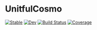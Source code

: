 # UnitfulCosmo

[![Stable](https://img.shields.io/badge/docs-stable-blue.svg)](https://xzackli.github.io/UnitfulCosmo.jl/stable)
[![Dev](https://img.shields.io/badge/docs-dev-blue.svg)](https://xzackli.github.io/UnitfulCosmo.jl/dev)
[![Build Status](https://github.com/xzackli/UnitfulCosmo.jl/workflows/CI/badge.svg)](https://github.com/xzackli/UnitfulCosmo.jl/actions)
[![Coverage](https://codecov.io/gh/xzackli/UnitfulCosmo.jl/branch/master/graph/badge.svg)](https://codecov.io/gh/xzackli/UnitfulCosmo.jl)
